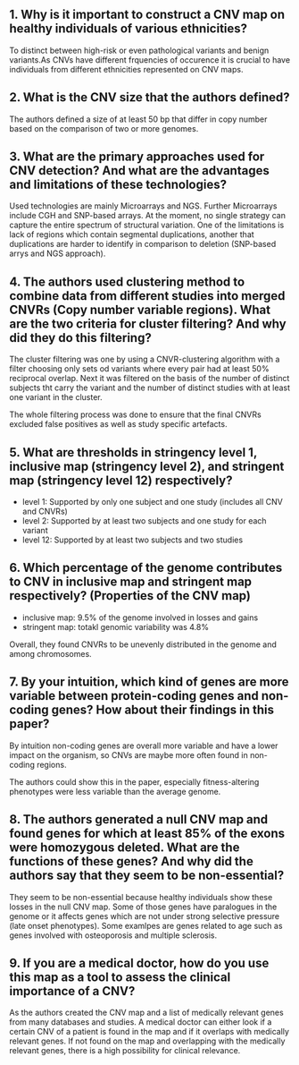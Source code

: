 ## 1. Why is it important to construct a CNV map on healthy individuals of various ethnicities?
To distinct between high-risk or even pathological variants and benign variants.As CNVs have different frquencies of occurence it is crucial to have individuals from different ethnicities represented on CNV maps.


## 2. What is the CNV size that the authors defined? 
The authors defined a size of at least 50 bp that differ in copy number based on the comparison of two or more genomes.

## 3. What are the primary approaches used for CNV detection? And what are the advantages and limitations of these technologies?
Used technologies are mainly Microarrays and NGS. Further Microarrays include CGH and SNP-based arrays. At the moment, no single strategy can capture the entire spectrum of structural variation. One of the limitations is lack of regions which contain segmental duplications, another that duplications are harder to identify in comparison to deletion (SNP-based arrys and NGS approach).

## 4. The authors used clustering method to combine data from different studies into merged CNVRs (Copy number variable regions). What are the two criteria for cluster filtering? And why did they do this filtering? 
The cluster filtering was one by using a CNVR-clustering algorithm with a filter choosing only sets od variants where every pair had at least 50% reciprocal overlap. Next it was filtered on the basis of the number of distinct subjects tht carry the variant and the number of distinct studies with at least one variant in the cluster.

The whole filtering process was done to ensure that the final CNVRs excluded false positives as well as study specific artefacts.

## 5. What are thresholds in stringency level 1, inclusive map (stringency level 2), and stringent map (stringency level 12) respectively?
- level 1: Supported by only one subject and one study (includes all CNV and CNVRs)
- level 2: Supported by at least two subjects and one study for each variant
- level 12: Supported by at least two subjects and two studies 


## 6. Which percentage of the genome contributes to CNV in inclusive map and stringent map respectively? (Properties of the CNV map)
- inclusive map: 9.5% of the genome involved in losses and gains
- stringent map: totakl genomic variability was 4.8%

Overall, they found CNVRs to be unevenly distributed in the genome and among chromosomes.

## 7. By your intuition, which kind of genes are more variable between protein-coding genes and non-coding genes? How about their findings in this paper?
By intuition non-coding genes are overall more variable and have a lower impact on the organism, so CNVs are maybe more often found in non-coding regions.

The authors could show this in the paper, especially fitness-altering phenotypes were less variable than the average genome.

## 8. The authors generated a null CNV map and found genes for which at least 85% of the exons were homozygous deleted. What are the functions of these genes? And why did the authors say that they seem to be non-essential? 
They seem to be non-essential because healthy individuals show these losses in the null CNV map. Some of those genes have paralogues in the genome or it affects genes which are not under strong selective pressure (late onset phenotypes). Some examlpes are genes related to age such as genes involved with osteoporosis and multiple sclerosis.

## 9. If you are a medical doctor, how do you use this map as a tool to assess the clinical importance of a CNV? 
As the authors created the CNV map and a list of medically relevant genes from many databases and studies. A medical doctor can either look if a certain CNV of a patient is found in the map and if it overlaps with medically relevant genes. If not found on the map and overlapping with the medically relevant genes, there is a high possibility for clinical relevance.  
